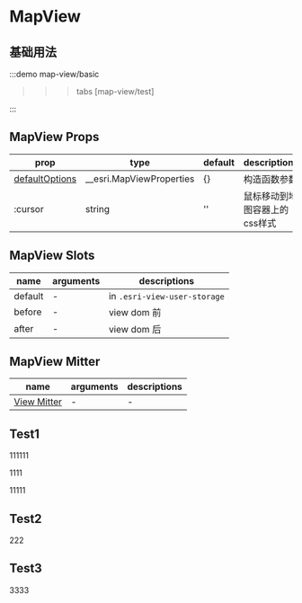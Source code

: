 # MapView

## 基础用法

:::demo 
map-view/basic
>>>tabs
[map-view/test]
>>>
:::



## MapView Props

|prop|type|default|descriptions|
|-|-|-|-|
|[defaultOptions](https://developers.arcgis.com/javascript/latest/api-reference/esri-views-MapView.html#constructors-summary)|__esri.MapViewProperties|{}|构造函数参数|
|:cursor|string|''|鼠标移动到地图容器上的css样式|

## MapView Slots
|name| arguments | descriptions |
| - | - | - |
| default | - | in `.esri-view-user-storage` |
| before | - | view dom 前 |
| after | - | view dom 后 |

## MapView Mitter

|name|arguments|descriptions|
| - | - | - |
|[View Mitter](./view.md#view-mitter)| - | - |



## Test1

111111


1111






11111






## Test2

222







## Test3












3333